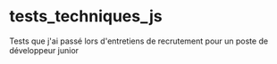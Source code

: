 # tests_techniques_js
Tests que j'ai passé lors d'entretiens de recrutement pour un poste de développeur junior
